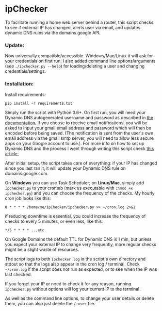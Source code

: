 # ipChecker
To facilitate running a home web server behind a router, this script checks to see if external IP has changed, alerts user via email, and updates dynamic DNS rules via the domains.google API.

### Update:
Now universally compatible/accessible. Windows/Mac/Linux it will ask for your credentials on first run. I also added command line options/arguments (see `./ipchecker.py --help`) for loading/deleting a user and changing credentials/settings.


### Installation:

Install requirements:

`pip install -r requirements.txt`

Simply run the script with Python 3.6+. On first run, you will need your Dynamic DNS autogenerated username and password as described in [the documentation.](https://support.google.com/domains/answer/6147083?hl=en-CA) If you choose to receive email notifications, you will be asked to input your gmail email address and password which will then be encoded before being saved. (The notification is sent from the user's own email address via the gmail smtp server, you will need to allow less secure apps on your Google account to use.). For more info on how to set up Dynamic DNS and the process I went through writing this script check [this article.](https://mjfullstack.medium.com/running-a-home-web-server-without-a-static-ip-using-google-domains-python-saves-the-day-246570b26d88)

After initial setup, the script takes care of everything: if your IP has changed since you last ran it, it will update your Dynamic DNS rule on domains.google.com.

On **Windows** you can use Task Scheduler; on **Linux/Mac**, simply add `ipchecker.py` to your crontab (mark as executable with `chmod +x ipchecker.py`) and you can choose the frequency of the checks. My hourly cron job looks like this:

`0 * * * * /home/me/ipChecker/ipchecker.py >> ~/cron.log 2>&1`

if reducing downtime is essential, you could increase the frequency of checks to every 5 minutes, or even less, like this:

`*/5 * * * * ...etc`

On Google Domains the default TTL for Dynamic DNS is 1 min, but unless you expect your external IP to change very frequently, more regular checks might be a slight waste of resources.

The script logs to both `ipchecker.log` in the script's own directory and stdout so that the logs also appear in the cron log / terminal. Check `~/cron.log` if the script does not run as expected, or to see when the IP was last checked.

If you forget your IP or need to check it for any reason, running `ipchecker.py` without options will log your current IP to the terminal. 

As well as the command line options, to change your user details or delete them, you can also just delete the `/.user` file.
